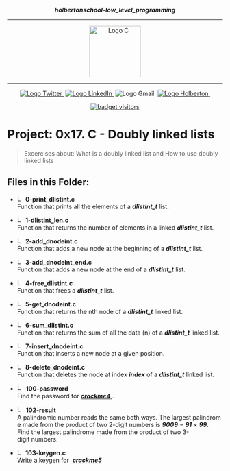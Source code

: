 <div align=center>

***holbertonschool-low_level_programming***
<hr />
 <img src="https://raw.githubusercontent.com/jepez90/jepez90.github.io/master/img/Readme_media/logoC.svg" alt="Logo C" height="120" style="max-width:80%;">
 <hr />
<a href="https://twitter.com/Jepez90"><img src="https://img.shields.io/twitter/url?label=%40Jepez90&style=social&url=https%3A%2F%2Ftwitter.com%2FJepez90" alt="Logo Twitter">&nbsp;</a>
<a href="https://www.linkedin.com/in/jerson-p%C3%A9rez-010059a4/"><img src="https://img.shields.io/badge/jepez90-%230077B5.svg?&logo=linkedin&logoColor=white" alt="Logo LinkedIn">&nbsp;</a>
<img src="https://img.shields.io/badge/jepez90-white?style=flat&logo=gmail" alt="Logo Gmail">&nbsp;
<a href="https://twitter.com/HolbertonCOL"><img src="https://img.shields.io/badge/Holberton_School-red" alt="Logo Holberton">&nbsp;</a>

<a href="https://github.com/jepez90"><img src="https://visitor-badge.glitch.me/badge?page_id=jepez90.lowlevel.0x17&" alt="badget visitors"></a>
</div>


# Project: 0x17. C - Doubly linked lists

> Excercises about:
What is a doubly linked list and
How to use doubly linked lists

## Files in this Folder:

* <img src="https://raw.githubusercontent.com/jepez90/jepez90.github.io/master/img/Readme_media/logoC.svg" alt="Logo C" height="15"> **0-print_dlistint.c**<br />
Function that prints all the elements of a ***dlistint_t*** list.


* <img src="https://raw.githubusercontent.com/jepez90/jepez90.github.io/master/img/Readme_media/logoC.svg" alt="Logo C" height="15"> **1-dlistint_len.c**<br />
Function that returns the number of elements in a linked ***dlistint_t*** list.


* <img src="https://raw.githubusercontent.com/jepez90/jepez90.github.io/master/img/Readme_media/logoC.svg" alt="Logo C" height="15"> **2-add_dnodeint.c**<br />
Function that adds a new node at the beginning of a ***dlistint_t*** list.


* <img src="https://raw.githubusercontent.com/jepez90/jepez90.github.io/master/img/Readme_media/logoC.svg" alt="Logo C" height="15"> **3-add_dnodeint_end.c**<br />
Function that adds a new node at the end of a ***dlistint_t*** list.


* <img src="https://raw.githubusercontent.com/jepez90/jepez90.github.io/master/img/Readme_media/logoC.svg" alt="Logo C" height="15"> **4-free_dlistint.c**<br />
Function that frees a ***dlistint_t*** list.


* <img src="https://raw.githubusercontent.com/jepez90/jepez90.github.io/master/img/Readme_media/logoC.svg" alt="Logo C" height="15"> **5-get_dnodeint.c**<br />
Function that returns the nth node of a ***dlistint_t*** linked list.


* <img src="https://raw.githubusercontent.com/jepez90/jepez90.github.io/master/img/Readme_media/logoC.svg" alt="Logo C" height="15"> **6-sum_dlistint.c**<br />
Function that returns the sum of all the data (n) of a ***dlistint_t*** linked list.


* <img src="https://raw.githubusercontent.com/jepez90/jepez90.github.io/master/img/Readme_media/logoC.svg" alt="Logo C" height="15"> **7-insert_dnodeint.c**<br />
Function that inserts a new node at a given position.


* <img src="https://raw.githubusercontent.com/jepez90/jepez90.github.io/master/img/Readme_media/logoC.svg" alt="Logo C" height="15"> **8-delete_dnodeint.c**<br />
Function that deletes the node at index ***index*** of a ***dlistint_t*** linked list.


* <img src="https://raw.githubusercontent.com/jepez90/jepez90.github.io/master/img/Readme_media/logo_code_file.svg" alt="Logo Code" height="16"> **100-password**<br />
Find the password for  <a href="https://github.com/holbertonschool/0x17.c" title="crackme4" target="_blank"> ***crackme4*** </a>.


* <img src="https://raw.githubusercontent.com/jepez90/jepez90.github.io/master/img/Readme_media/logo_code_file.svg" alt="Logo Code" height="16"> **102-result**<br />
A palindromic number reads the same both ways. The largest palindrome made from the product of two 2-digit numbers is ***9009*** = ***91*** × ***99***. Find the largest palindrome made from the product of two 3-digit numbers.


* <img src="https://raw.githubusercontent.com/jepez90/jepez90.github.io/master/img/Readme_media/logoC.svg" alt="Logo C" height="15"> **103-keygen.c**<br />
Write a keygen for <a href="https://github.com/holbertonschool/0x17.c" title="crackme5" target="_blank"> ***crackme5*** </a>


